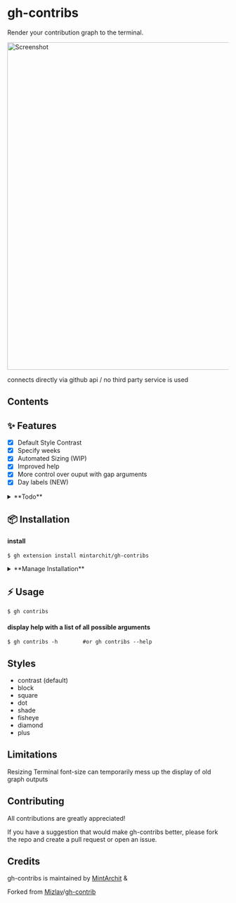 # gh-contribs

Render your contribution graph to the terminal.

<img width="745" alt="Screenshot" src="https://user-images.githubusercontent.com/887/153284410-74925ad9-0e5a-441c-b4cb-5cbeced0630d.png">

connects directly via github api / no third party service is used

## Contents

## ✨ Features 

- [X] Default Style Contrast
- [X] Specify weeks
- [X] Automated Sizing (WIP)
- [X] Improved help
- [X] More control over ouput with gap arguments
- [X] Day labels (NEW)

<details>
	<summary>**Todo**</summary>
	
	- [ ] Orientation Portrait/Landscape 
	- [ ] Configuration file
	- [ ] Color schemes
	- [ ] User defined characters(styles)
</details>

## 📦 Installation
 
#### install

```
$ gh extension install mintarchit/gh-contribs
```

<details>
	<summary>**Manage Installation**</summary>

#### list installed extensions

```
$ gh extension list
```

#### upgrade

```
$ gh extensions upgrade gh-contribs
```

#### uninstall

```
$ gh extension remove gh-contribs
```
</details>

## ⚡️ Usage

```
$ gh contribs
```

#### display help with a list of all possible arguments

```
$ gh contribs -h		#or gh contribs --help
```

## Styles

- contrast (default)
- block
- square
- dot
- shade
- fisheye
- diamond
- plus

## Limitations

Resizing Terminal font-size can temporarily mess up the display of old graph outputs

## Contributing

All contributions are greatly appreciated!

If you have a suggestion that would make gh-contribs better, 
please fork the repo and create a pull request or open an issue.

## Credits

gh-contribs is maintained by [MintArchit](https://github.com/MintArchit) &

Forked from [Mizlav](https://github.com/mislav)/[gh-contrib](https://github.com/mislav/gh-contrib)

